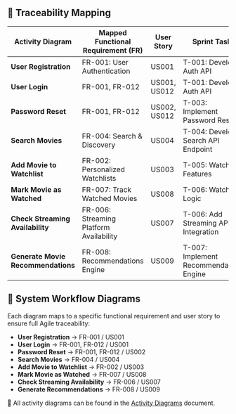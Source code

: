 ## 🔗 Traceability Mapping

| **Activity Diagram**               | **Mapped Functional Requirement (FR)** | **User Story** | **Sprint Task**                     |
|-----------------------------------|----------------------------------------|----------------|-------------------------------------|
| **User Registration**             | FR-001: User Authentication             | US001          | T-001: Develop Auth API             |
| **User Login**                    | FR-001, FR-012                          | US001, US012   | T-001: Develop Auth API             |
| **Password Reset**                | FR-001, FR-012                          | US002, US012   | T-003: Implement Password Reset     |
| **Search Movies**                 | FR-004: Search & Discovery              | US004          | T-004: Develop Search API Endpoint  |
| **Add Movie to Watchlist**        | FR-002: Personalized Watchlists         | US003          | T-005: Watchlist Features           |
| **Mark Movie as Watched**         | FR-007: Track Watched Movies            | US008          | T-006: Watchlist Logic              |
| **Check Streaming Availability**  | FR-006: Streaming Platform Availability | US007          | T-006: Add Streaming API Integration|
| **Generate Movie Recommendations**| FR-008: Recommendations Engine          | US009          | T-007: Implement Recommendation Engine |


## 🔄 System Workflow Diagrams

Each diagram maps to a specific functional requirement and user story to ensure full Agile traceability:

- **User Registration** → FR-001 / US001
- **User Login** → FR-001, FR-012 / US001
- **Password Reset** → FR-001, FR-012 / US002
- **Search Movies** → FR-004 / US004
- **Add Movie to Watchlist** → FR-002 / US003
- **Mark Movie as Watched** → FR-007 / US008
- **Check Streaming Availability** → FR-006 / US007
- **Generate Recommendations** → FR-008 / US009

📁 All activity diagrams can be found in the [Activity Diagrams](https://github.com/GrandDadDan/Movie-Watchlist/blob/main/Assignment_8/Activity%20Diagrams.md) document.
